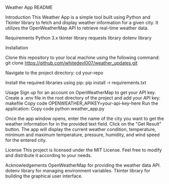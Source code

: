 Weather App README

Introduction
This Weather App is a simple tool built using Python and Tkinter library to fetch and display weather information for a given city. It utilizes the OpenWeatherMap API to retrieve real-time weather data.

Requirements
Python 3.x
tkinter library
requests library
dotenv library

Installation

Clone this repository to your local machine using the following command:
git clone https://github.com/whitedevl007/weather_updates.git

Navigate to the project directory:
cd your-repo

Install the required libraries using pip:
pip install -r requirements.txt


Usage
Sign up for an account on OpenWeatherMap to get your API key.
Create a .env file in the root directory of the project and add your API key:
makefile
Copy code
OPENWEATHER_APIKEY=your-api-key-here
Run the application:
Copy code
python weather_app.py

Once the app window opens, enter the name of the city you want to get the weather information for in the provided text field.
Click on the "Get Result" button.
The app will display the current weather condition, temperature, minimum and maximum temperature, pressure, humidity, and wind speed for the entered city.


License
This project is licensed under the MIT License. Feel free to modify and distribute it according to your needs.


Acknowledgements
OpenWeatherMap for providing the weather data API.
dotenv library for managing environment variables.
Tkinter library for building the graphical user interface.
